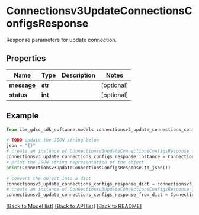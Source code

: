 # Connectionsv3UpdateConnectionsConfigsResponse

Response parameters for update connection.

## Properties

Name | Type | Description | Notes
------------ | ------------- | ------------- | -------------
**message** | **str** |  | [optional] 
**status** | **int** |  | [optional] 

## Example

```python
from ibm_gdsc_sdk_software.models.connectionsv3_update_connections_configs_response import Connectionsv3UpdateConnectionsConfigsResponse

# TODO update the JSON string below
json = "{}"
# create an instance of Connectionsv3UpdateConnectionsConfigsResponse from a JSON string
connectionsv3_update_connections_configs_response_instance = Connectionsv3UpdateConnectionsConfigsResponse.from_json(json)
# print the JSON string representation of the object
print(Connectionsv3UpdateConnectionsConfigsResponse.to_json())

# convert the object into a dict
connectionsv3_update_connections_configs_response_dict = connectionsv3_update_connections_configs_response_instance.to_dict()
# create an instance of Connectionsv3UpdateConnectionsConfigsResponse from a dict
connectionsv3_update_connections_configs_response_from_dict = Connectionsv3UpdateConnectionsConfigsResponse.from_dict(connectionsv3_update_connections_configs_response_dict)
```
[[Back to Model list]](../README.md#documentation-for-models) [[Back to API list]](../README.md#documentation-for-api-endpoints) [[Back to README]](../README.md)



